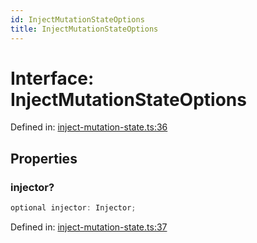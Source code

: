 ```yaml
---
id: InjectMutationStateOptions
title: InjectMutationStateOptions
---
```


<!-- DO NOT EDIT: this page is autogenerated from the type comments -->

# Interface: InjectMutationStateOptions

Defined in: [inject-mutation-state.ts:36](https://github.com/TanStack/query/blob/main/packages/angular-query-experimental/src/inject-mutation-state.ts#L36)

## Properties

### injector?

```ts
optional injector: Injector;
```

Defined in: [inject-mutation-state.ts:37](https://github.com/TanStack/query/blob/main/packages/angular-query-experimental/src/inject-mutation-state.ts#L37)
